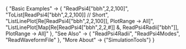 {
  "Basic Examples" -> {
    "ReadPsi4[\"bbh\",2,2,100]",
    "ToList[ReadPsi4[\"bbh\",2,2,100]] // Short",
    "ListLinePlot[Re[ReadPsi4[\"bbh\",2,2,100]], PlotRange -> All]",
    "ListLinePlot[Map[Re[ReadPsi4[\"bbh\",2,2,#]] &, ReadPsi4Radii[\"bbh\"]],
  PlotRange -> All]"
    },
  "See Also" -> {
    "ReadPsi4Radii", "ReadPsi4Modes", "ReadWaveformFile"
   },
  "More About" -> {"SimulationTools"}
}
